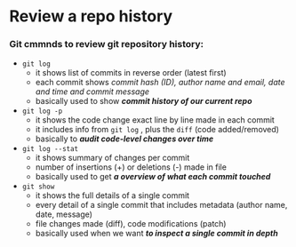 # Review a repo history

### Git cmmnds to review git repository history:

- `git log`
    - it shows list of commits in reverse order (latest first)
    - each commit shows *commit hash (ID), author name and email, date and time and commit message*
    - basically used to show ***commit history of our current repo***
- `git log -p`
    - it shows the code change exact line by line made in each commit
    - it includes info from `git log` , plus the `diff` (code added/removed)
    - basically to ***audit code-level changes over time***
- `git log --stat`
    - it shows summary of changes per commit
    - number of insertions (+) or deletions (-) made in file
    - basically used to get ***a overview of what each commit touched***
- `git show`
    - it shows the full details of a single commit
    - every detail of a single commit that includes metadata (author name, date, message)
    - file changes made (diff), code modifications (patch)
    - basically used when we want ***to inspect a single commit in depth***